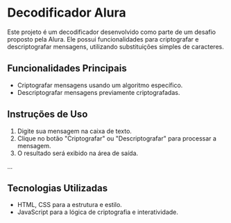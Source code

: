 # Decodificador Alura

Este projeto é um decodificador desenvolvido como parte de um desafio proposto pela Alura. Ele possui funcionalidades para criptografar e descriptografar mensagens, utilizando substituições simples de caracteres.

## Funcionalidades Principais

- Criptografar mensagens usando um algoritmo específico.
- Descriptografar mensagens previamente criptografadas.

## Instruções de Uso

1. Digite sua mensagem na caixa de texto.
2. Clique no botão "Criptografar" ou "Descriptografar" para processar a mensagem.
3. O resultado será exibido na área de saída.

...

## Tecnologias Utilizadas

- HTML, CSS para a estrutura e estilo.
- JavaScript para a lógica de criptografia e interatividade.

